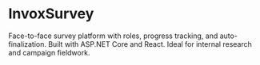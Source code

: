 # InvoxSurvey
Face-to-face survey platform with roles, progress tracking, and auto-finalization. Built with ASP.NET Core and React. Ideal for internal research and campaign fieldwork.
